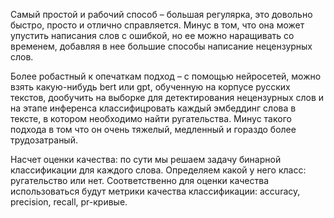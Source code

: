 Самый простой и рабочий способ – большая регулярка, это довольно быстро, просто и отлично справляется. Минус в том, что она может упустить написания слов с ошибкой, но ее можно наращивать со временем, добавляя в нее большие способы написание нецензурных слов.

Более робастный к опечаткам подход – с помощью нейросетей, можно взять какую-нибудь bert или gpt, обученную на корпусе русских текстов, дообучить на выборке для детектирования нецензурных слов и на этапе инференса классифицровать каждый эмбеддинг слова в тексте, в котором необходимо найти ругательства. Минус такого подхода в том что он очень тяжелый, медленный и гораздо более трудозатраный.

Насчет оценки качества: по сути мы решаем задачу бинарной классификации для каждого слова. Определяем какой у него класс: ругательство или нет. Соответственно для оценки качества использоваться будут метрики качества классификации: accuracy, precision, recall, pr-кривые.
